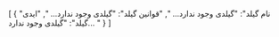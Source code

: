 [
  {
    "نام گیلد": "گیلدی وجود ندارد... ",
    "قوانین گیلد": "گیلدی وجود ندارد... ",
    "ایدی گیلد": "گیلدی وجود ندارد... "
  }
]
